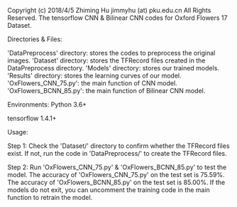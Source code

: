 Copyright (c) 2018/4/5 Zhiming Hu jimmyhu (at) pku.edu.cn All Rights Reserved.
The tensorflow CNN & Bilinear CNN codes for Oxford Flowers 17 Dataset.

Directories & Files:

'DataPreprocess' directory: stores the codes to preprocess the original images.
'Dataset' directory: stores the TFRecord files created in the DataPreprocess directory.
'Models' directory: stores our trained models.
'Results' directory: stores the learning curves of our model.
'OxFlowers_CNN_75.py': the main function of CNN model.
'OxFlowers_BCNN_85.py': the main function of Bilinear CNN model.

Environments:
Python 3.6+

tensorflow 1.4.1+

Usage:

Step 1: Check the 'Dataset/' directory to confirm whether the TFRecord files exist. 
If not, run the code in 'DataPreprocess/' to create the TFRecord files.

Step 2: Run 'OxFlowers_CNN_75.py' & 'OxFlowers_BCNN_85.py' to test the model.
The accuracy of 'OxFlowers_CNN_75.py' on the test set is 75.59%. 
The accuracy of 'OxFlowers_BCNN_85.py' on the test set is 85.00%. 
If the models do not exit, you can uncomment the training code in the main function to retrain the model.

